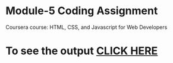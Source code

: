 # Module-5 Coding Assignment

Coursera course: HTML, CSS, and Javascript for Web Developers

# To see the output [CLICK HERE](index.html)
